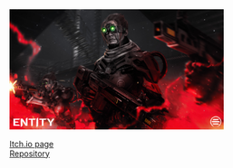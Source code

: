 <img src="https://github.com/MikaelahJ/Portfolio/blob/main/Entity/Visuals/header.jpg" width=75%>

[Itch.io page](https://yrgo-game-creator.itch.io/employee-of-the-month) <br>
[Repository](https://github.com/EntityYrgo/Entity)
